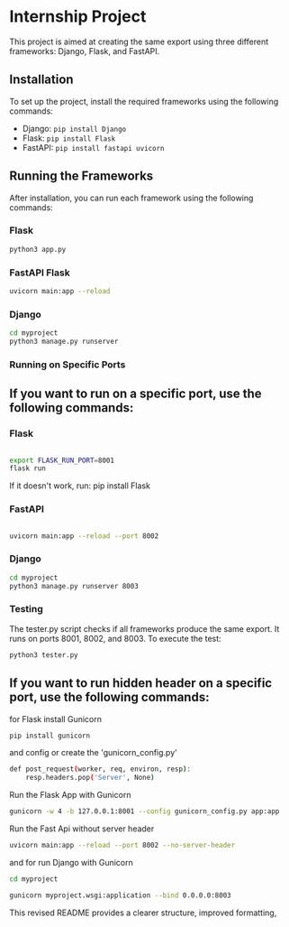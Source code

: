 # Internship Project

This project is aimed at creating the same export using three different frameworks: Django, Flask, and FastAPI.

## Installation

To set up the project, install the required frameworks using the following commands:

- Django: `pip install Django`
- Flask: `pip install Flask`
- FastAPI: `pip install fastapi uvicorn`

## Running the Frameworks

After installation, you can run each framework using the following commands:

### Flask

```bash
python3 app.py
```

###  FastAPI Flask
```bash
uvicorn main:app --reload
```

### Django
```bash
cd myproject
python3 manage.py runserver
```

### Running on Specific Ports
## If you want to run on a specific port, use the following commands:

### Flask
```bash

export FLASK_RUN_PORT=8001
flask run
```
 If it doesn't work, run: pip install Flask

### FastAPI
```bash

uvicorn main:app --reload --port 8002
```

### Django
```bash
cd myproject
python3 manage.py runserver 8003
```

### Testing
The tester.py script checks if all frameworks produce the same export. It runs on ports 8001, 8002, and 8003. To execute the test:

```bash
python3 tester.py
```
## If you want to run hidden header on a specific port, use the following commands:

for Flask install Gunicorn
```bash
pip install gunicorn
```
and config or create the 'gunicorn_config.py'
```bash
def post_request(worker, req, environ, resp):
    resp.headers.pop('Server', None)
```
 Run the Flask App with Gunicorn
 ```bash
 gunicorn -w 4 -b 127.0.0.1:8001 --config gunicorn_config.py app:app
```
Run the Fast Api without server header
 ```bash
 uvicorn main:app --reload --port 8002 --no-server-header
```
and for run Django with Gunicorn
```bash
cd myproject
```
```bash
gunicorn myproject.wsgi:application --bind 0.0.0.0:8003
```


This revised README provides a clearer structure, improved formatting,
